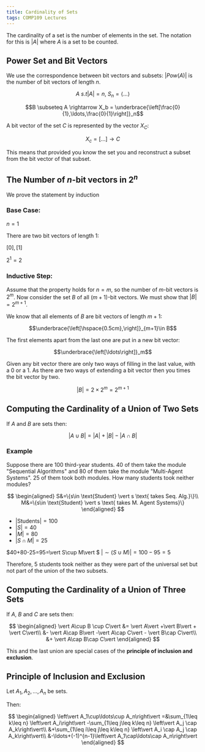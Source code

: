```yaml
---
title: Cardinality of Sets
tags: COMP109 Lectures
---
```

The cardinality of a set is the number of elements in the set. The notation for this is $\vert A\vert$ where $A$ is a set to be counted.

## Power Set and Bit Vectors
We use the correspondence between bit vectors and subsets: $\left\vert  \textit{Pow}(A)\right\vert$ is the number of bit vectors of length $n$.

$$A\ s.t \left\vert  A \right\vert  = n,\ S_n = \langle\ldots\rangle$$

$$B \subseteq A \rightarrow X_b = \underbrace{\left[\frac{0}{1},\ldots,\frac{0}{1}\right]}_n$$

A bit vector of the set $C$ is represented by the vector $X_C$:

$$X_c=\left[\ldots\right] \rightarrow C$$

This means that provided you know the set you and reconstruct a subset from the bit vector of that subset.

## The Number of $n$-bit vectors in $2^n$
We prove the statement by induction
### Base Case:
$n=1$

There are two bit vectors of length 1:

$\left[0\right], \left[1\right]$

$2^1=2$

### Inductive Step:
Assume that the property holds for $n=m$, so the number of $m$-bit vectors is $2^m$. Now consider the set $B$ of all $(m+1)$-bit vectors. We must show that $\left\vert B\right\vert =2^{m+1}$.

We know that all elements of $B$ are bit vectors of length $m+1$:

$$\underbrace{\left[\hspace{0.5cm},\right]}_{m+1}\in B$$

The first elements apart from the last one are put in a new bit vector:

$$\underbrace{\left[\ldots\right]}_m$$

Given any bit vector there are only two ways of filling in the last value, with a 0 or a 1. As there are two ways of extending a bit vector then you times the bit vector by two.

$$\left\vert  B \right\vert  = 2 \times 2^m = 2^{m+1}$$

## Computing the Cardinality of a Union of Two Sets
If $A$ and $B$ are sets then:

$$\left\vert  A \cup B \right\vert  = \left\vert  A \right\vert  + \left\vert  B \right\vert  - \left\vert  A\cap B \right\vert $$

### Example
Suppose there are 100 third-year students. 40 of them take the module "Sequential Algorithms" and 80 of them take the module "Multi-Agent Systems". 25 of them took both modules. How many students took neither modules?

$$
\begin{aligned}
S&=\{s\in \text{Student} \vert  s \text{ takes Seq. Alg.}\}\\
M&=\{s\in \text{Student} \vert  s \text{ takes M. Agent Systems}\}
\end{aligned}
$$

* $\vert \text{Students}\vert  =100$
* $\vert S\vert =40$
* $\vert M\vert  = 80$
* $\vert S\cap M\vert  =25$

$40+80-25=95=\vert S\cup M\vert $
$\vert \sim(S\cup M)\vert =100-95=5$

Therefore, 5 students took neither as they were part of the universal set but not part of the union of the two subsets.

## Computing the Cardinality of a Union of Three Sets
If $A$, $B$ and $C$ are sets then:

$$
\begin{aligned}
\vert A\cup B \cup C\vert &= \vert A\vert  +\vert B\vert  + \vert C\vert\\
&- \vert A\cap B\vert -\vert A\cap C\vert  - \vert B\cap C\vert\\
&+ \vert A\cap B\cap C\vert
\end{aligned}
$$

This and the last union are special cases of the **principle of inclusion and exclusion**.

## Principle of Inclusion and Exclusion
Let $A_1,A_2,\ldots,A_n$ be sets.

Then:

$$
\begin{aligned}
\left\vert A_1\cup\ldots\cup A_n\right\vert =&\sum_{1\leq k\leq n} \left\vert A_i\right\vert -\sum_{1\leq j\leq k\leq n} \left\vert A_j \cap A_k\right\vert\\
&+\sum_{1\leq i\leq j\leq k\leq n} \left\vert A_i \cap A_j \cap A_k\right\vert\\
&-\ldots+(-1)^{n-1}\left\vert A_1\cap\ldots\cap A_n\right\vert
\end{aligned}
$$
